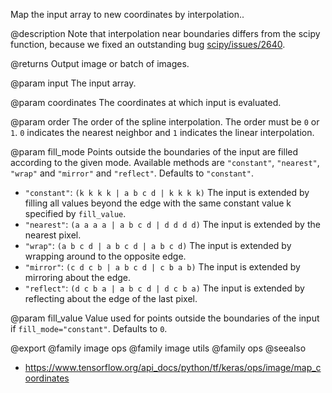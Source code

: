 Map the input array to new coordinates by interpolation..

@description
Note that interpolation near boundaries differs from the scipy function,
because we fixed an outstanding bug
[scipy/issues/2640](https://github.com/scipy/scipy/issues/2640).

@returns
    Output image or batch of images.

@param input
The input array.

@param coordinates
The coordinates at which input is evaluated.

@param order
The order of the spline interpolation. The order must be `0` or
`1`. `0` indicates the nearest neighbor and `1` indicates the linear
interpolation.

@param fill_mode
Points outside the boundaries of the input are filled
according to the given mode. Available methods are `"constant"`,
`"nearest"`, `"wrap"` and `"mirror"` and `"reflect"`. Defaults to
`"constant"`.
- `"constant"`: `(k k k k | a b c d | k k k k)`
    The input is extended by filling all values beyond
    the edge with the same constant value k specified by
    `fill_value`.
- `"nearest"`: `(a a a a | a b c d | d d d d)`
    The input is extended by the nearest pixel.
- `"wrap"`: `(a b c d | a b c d | a b c d)`
    The input is extended by wrapping around to the opposite edge.
- `"mirror"`: `(c d c b | a b c d | c b a b)`
    The input is extended by mirroring about the edge.
- `"reflect"`: `(d c b a | a b c d | d c b a)`
    The input is extended by reflecting about the edge of the last
    pixel.

@param fill_value
Value used for points outside the boundaries of the input if
`fill_mode="constant"`. Defaults to `0`.

@export
@family image ops
@family image utils
@family ops
@seealso
+ <https://www.tensorflow.org/api_docs/python/tf/keras/ops/image/map_coordinates>
